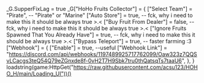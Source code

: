 _G.SupperFixLag = true
_G["HoHo Fruits Collector"] = {
    ["Select Team"] = "Pirate", -- "Pirate" or "Marine"
    ["Auto Store"] = true, -- fck, why i need to make this it should be always true >.<
    ["Buy Fruit From Dealer"] = false, -- fck, why i need to make this it should be always true >.<
    ["Ignore Fruits Spawned That You Already Have"] = true, -- fck, why i need to make this it should be always true >.<
    ["Bypass Teleport"] = true, -- faster farming :3
    ["Webhook"] = {
        ["Enable"] = true, --useful
        ["Webhook Link"] = "https://discord.com/api/webhooks/1197489925717762099/Oaw323z7QQSvLCacgs3teQ54Q79eZGnxde8f-0vH2T7H9Sbk7tru0thQatsqTs7taaU6",
    },
}
loadstring(game:HttpGet("https://raw.githubusercontent.com/acsu123/HOHO_H/main/Loading_UI"))()
